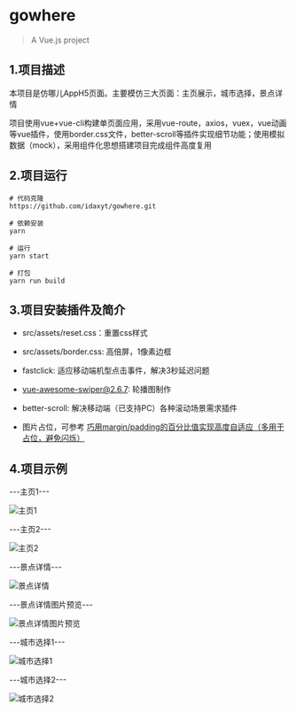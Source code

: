 # gowhere

> A Vue.js project

## 1.项目描述

本项目是仿哪儿AppH5页面。主要模仿三大页面：主页展示，城市选择，景点详情

项目使用vue+vue-cli构建单页面应用，采用vue-route，axios，vuex，vue动画等vue插件，使用border.css文件，better-scroll等插件实现细节功能；使用模拟数据（mock），采用组件化思想搭建项目完成组件高度复用

## 2.项目运行
``` 
# 代码克隆
https://github.com/idaxyt/gowhere.git

# 依赖安装
yarn 

# 运行
yarn start

# 打包
yarn run build 
```
## 3.项目安装插件及简介

* src/assets/reset.css：重置css样式

* src/assets/border.css: 高倍屏，1像素边框

* fastclick: 适应移动端机型点击事件，解决3秒延迟问题

* vue-awesome-swiper@2.6.7: 轮播图制作

* better-scroll: 解决移动端（已支持PC）各种滚动场景需求插件

* 图片占位，可参考 [巧用margin/padding的百分比值实现高度自适应（多用于占位，避免闪烁）](https://segmentfault.com/a/1190000004231995)

## 4.项目示例

---主页1---

![主页1](https://github.com/idaxyt/gowhere/blob/master/main1.png)

---主页2---

![主页2](https://github.com/idaxyt/gowhere/blob/master/main2.png)

---景点详情---

![景点详情](https://github.com/idaxyt/gowhere/blob/master/detail.png)

---景点详情图片预览---

![景点详情图片预览](https://github.com/idaxyt/gowhere/blob/master/detailphoto.png)

---城市选择1---

![城市选择1](https://github.com/idaxyt/gowhere/blob/master/citychoose1.png)

---城市选择2---

![城市选择2](https://github.com/idaxyt/gowhere/blob/master/citychoose2.png)


